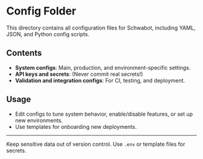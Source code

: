 # Config Folder

This directory contains all configuration files for Schwabot, including YAML, JSON, and Python config scripts.

## Contents
- **System configs**: Main, production, and environment-specific settings.
- **API keys and secrets**: (Never commit real secrets!)
- **Validation and integration configs**: For CI, testing, and deployment.

## Usage
- Edit configs to tune system behavior, enable/disable features, or set up new environments.
- Use templates for onboarding new deployments.

---
Keep sensitive data out of version control. Use `.env` or template files for secrets. 